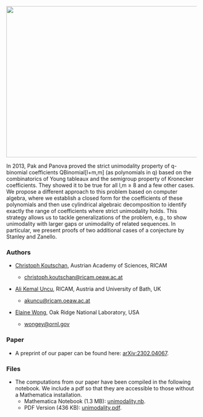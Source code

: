 <p align="center">
<img src="https://wongey.github.io/unimodality/KOHpic.jpg" width="750" height="400">
 </p>

In 2013, Pak and Panova proved the strict unimodality property of q-binomial coefficients QBinomial[l+m,m] (as polynomials in q) based on the combinatorics of Young tableaux and the semigroup property of Kronecker coefficients. They showed it to be true for all l,m ≥ 8 and a few other cases. We propose a different approach to this problem based on computer algebra, where we establish a closed form for the coefficients of these polynomials and then use cylindrical algebraic decomposition to identify exactly the range of coefficients where strict unimodality holds. This strategy allows us to tackle generalizations of the problem, e.g., to show unimodality with larger gaps or unimodality of related sequences. In particular, we present proofs of two additional cases of a conjecture by Stanley and Zanello.
 
### Authors

- [Christoph Koutschan](http://koutschan.de/index.php), Austrian Academy of Sciences, RICAM 
  - [christoph.koutschan@ricam.oeaw.ac.at](mailto:christoph.koutschan@ricam.oeaw.ac.at)
 
- [Ali Kemal Uncu](http://www.akuncu.com/), RICAM, Austria and University of Bath, UK
  - [akuncu@ricam.oeaw.ac.at](mailto:akuncu@ricam.oeaw.ac.at)

- [Elaine Wong](https://wongey.com), Oak Ridge National Laboratory, USA
  - [wongey@ornl.gov](mailto:wongey@ornl.gov)


### Paper

- A preprint of our paper can be found here: [arXiv:2302.04067](https://arxiv.org/abs/2302.04067).

### Files

-  The computations from our paper have been compiled in the following notebook. We include a pdf so that they are accessible to those without a Mathematica installation.
   - Mathematica Notebook (1.3 MB): [unimodality.nb](https://drive.google.com/file/d/1oPesE_KdkIC4XEo97BANPcje4a_fBUlr/view?usp=sharing).
   - PDF Version (436 KB): [unimodality.pdf](https://drive.google.com/file/d/1CKoSqpL3qFOn_I8hgKeL6IrDbLKlMpqd/view?usp=sharing).

